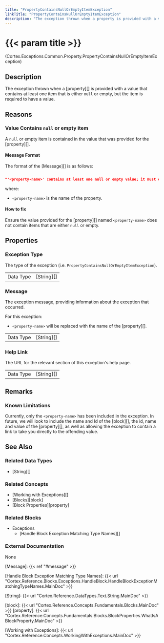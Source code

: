 ```yaml
---
title: "PropertyContainsNullOrEmptyItemException"
linkTitle: "PropertyContainsNullOrEmptyItemException"
description: "The exception thrown when a property is provided with a value that contains at least one item that is either `null` or empty, but the item is required to have a value."
---
```


# {{< param title >}}

<p class="namespace">(Cortex.Exceptions.Common.Property.PropertyContainsNullOrEmptyItemException)</p>

## Description

The exception thrown when a [property][] is provided with a value that contains at least one item that is either `null` or empty, but the item is required to have a value.

## Reasons

### Value Contains `null` or empty item

A `null` or empty item is contained in the value that was provided for the [property][].

#### Message Format

The format of the [Message][] is as follows:

```json

"'<property-name>' contains at least one null or empty value; it must only contain values that are not null or empty.\r\nPlease click the HelpLink for more information on how to fix this."
```

where:

* `<property-name>` is the name of the property.

#### How to fix

Ensure the value provided for the [property][] named `<property-name>` does not contain items that are either `null` or empty.

## Properties

### Exception Type

The type of the exception (i.e. `PropertyContainsNullOrEmptyItemException`).

| | |
|-----------|------------|
| Data Type | [String][] |

### Message

The exception message, providing information about the exception that occurred.

For this exception:

* `<property-name>` will be replaced with the name of the [property][].

| | |
|-----------|------------|
| Data Type | [String][] |

### Help Link

The URL for the relevant section of this exception's help page.

| | |
|-----------|------------|
| Data Type | [String][] |

## Remarks

### Known Limitations

Currently, only the `<property-name>` has been included in the exception. In future, we will look to include the name and Id of the [block][], the id, name and value of the [property][], as well as allowing the exception to contain a link to take you directly to the offending value.

## See Also

### Related Data Types

* [String][]

### Related Concepts

* [Working with Exceptions][]
* [Blocks][block]
* [Block Properties][property]

### Related Blocks

* Exceptions
  * [Handle Block Exception Matching Type Names][]
  
### External Documentation

None

[Message]: {{< ref "#message" >}}

[Handle Block Exception Matching Type Names]: {{< url "Cortex.Reference.Blocks.Exceptions.HandleBlock.HandleBlockExceptionMatchingTypeNames.MainDoc" >}}

[String]: {{< url "Cortex.Reference.DataTypes.Text.String.MainDoc" >}}

[block]: {{< url "Cortex.Reference.Concepts.Fundamentals.Blocks.MainDoc" >}}
[property]: {{< url "Cortex.Reference.Concepts.Fundamentals.Blocks.BlockProperties.WhatIsABlockProperty.MainDoc" >}}

[Working with Exceptions]: {{< url "Cortex.Reference.Concepts.WorkingWithExceptions.MainDoc" >}}
